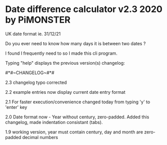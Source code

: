 # Date difference calculator v2.3 2020 by PiMONSTER

UK date format ie. 31/12/21


Do you ever need to know how many days it is between two dates ?

I found I frequently need to so I made this cli program.



Typing "help" displays the previous version(s) changelog:


\#\*\#\~CHANGELOG\~\#\*\#

2.3 changelog typo corrected

2.2 example entries now display current date entry format

2.1 For faster execution/convenience changed today from typing 'y' to 'enter' key

2.0 Date format now - Year without century, zero-padded. Added this changelog, made indentation consistant (tabs).

1.9 working version, year must contain century, day and month are zero-padded decimal numbers
